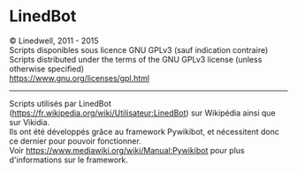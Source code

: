 LinedBot
========
© Linedwell, 2011 - 2015<br />
Scripts disponibles sous licence GNU GPLv3 (sauf indication contraire)<br />
Scripts distributed under the terms of the GNU GPLv3 license (unless otherwise specified)<br />
https://www.gnu.org/licenses/gpl.html

---------
Scripts utilisés par LinedBot (https://fr.wikipedia.org/wiki/Utilisateur:LinedBot) sur Wikipédia ainsi que sur Vikidia.<br />
Ils ont été développés grâce au framework Pywikibot, et nécessitent donc ce dernier pour pouvoir fonctionner.<br />
Voir https://www.mediawiki.org/wiki/Manual:Pywikibot pour plus d'informations sur le framework.
